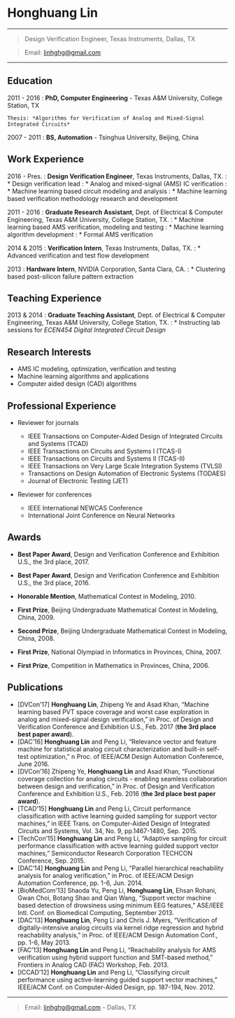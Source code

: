 Honghuang Lin
============

----

> Design Verification Engineer, 
> Texas Instruments, Dallas, TX

> Email: <linhghg@gmail.com>

----

Education
---------

2011 - 2016
:   **PhD, Computer Engineering** - Texas A&M University, College Station, TX

    Thesis: *Algorithms for Verification of Analog and Mixed-Signal Integrated Circuits*

2007 - 2011
:   **BS, Automation** - Tsinghua University, Beijing, China

Work Experience
---------------

2016 - Pres.
:   **Design Verification Engineer**, Texas Instruments, Dallas, TX.
:   * Design verification lead
:   * Analog and mixed-signal (AMS) IC verification
:   * Machine learning based circuit modeling and analysis
:   * Machine learning based verification methodology research and development

2011 - 2016
:   **Graduate Research Assistant**, Dept. of Electrical & Computer Engineering, Texas A&M University, College Station, TX.
:   * Machine learning based AMS verification, modeling and testing
:   * Machine learning algorithm development
:   * Formal AMS verification

2014 & 2015
:   **Verification Intern**, Texas Instruments, Dallas, TX.
:   * Advanced verification and test flow development

2013
:   **Hardware Intern**, NVIDIA Corporation, Santa Clara, CA.
:   * Clustering based post-silicon failure pattern extraction

Teaching Experience
-------------------

2013 & 2014
:   **Graduate Teaching Assistant**, Dept. of Electrical & Computer Engineering, Texas A&M University, College Station, TX.
:   * Instructing lab sessions for _ECEN454 Digital Integrated Circuit Design_

Research Interests
------------------
* AMS IC modeling, optimization, verification and testing
* Machine learning algorithms and applications
* Computer aided design (CAD) algorithms

Professional Experience
-----------------------

* Reviewer for journals
    * IEEE Transactions on Computer-Aided Design of Integrated Circuits and Systems (TCAD)
    * IEEE Transactions on Circuits and Systems I (TCAS-I)
    * IEEE Transactions on Circuits and Systems II (TCAS-II)
    * IEEE Transactions on Very Large Scale Integration Systems (TVLSI)
    * Transactions on Design Automation of Electronic Systems (TODAES)
    * Journal of Electronic Testing (JET)

* Reviewer for conferences
    * IEEE International NEWCAS Conference
    * International Joint Conference on Neural Networks

Awards
------

* **Best Paper Award**, Design and Verification Conference and Exhibition U.S., the 3rd place, 2017.

* **Best Paper Award**, Design and Verification Conference and Exhibition U.S., the 3rd place, 2016.

* **Honorable Mention**, Mathematical Contest in Modeling, 2010.

* **First Prize**, Beijing Undergraduate Mathematical Contest in Modeling, China, 2009.

* **Second Prize**, Beijing Undergraduate Mathematical Contest in Modeling, China, 2008.

* **First Prize**, National Olympiad in Informatics in Provinces, China, 2007.

* **First Prize**, Competition in Mathematics in Provinces, China, 2006.

Publications
------------

* [DVCon’17] **Honghuang Lin**, Zhipeng Ye and Asad Khan,
“Machine learning based PVT space coverage and worst case exploration in analog and mixed-signal design verification,”
in Proc. of Design and Verification Conference and Exhibition U.S., Feb. 2017 (**the 3rd place best paper award**).
* [DAC’16] **Honghuang Lin** and Peng Li,
“Relevance vector and feature machine for statistical analog circuit characterization and built-in self-test optimization,”
n Proc. of IEEE/ACM Design Automation Conference, June 2016.
* [DVCon’16] Zhipeng Ye, **Honghuang Lin** and Asad Khan,
“Functional coverage collection for analog circuits - enabling seamless collaboration between design and verification,”
in Proc. of Design and Verification Conference and Exhibition U.S., Feb. 2016 (**the 3rd place best paper award**).
* [TCAD’15] **Honghuang Lin** and Peng Li,
Circuit performance classification with active learning guided sampling for support vector machines,”
in IEEE Trans. on Computer-Aided Design of Integrated Circuits and Systems, Vol. 34, No. 9, pp.1467-1480, Sep. 2015.
* [TechCon’15] **Honghuang Lin** and Peng Li,
“Adaptive sampling for circuit performance classification with active learning guided support vector machines,”
Semiconductor Research Corporation TECHCON Conference, Sep. 2015.
* [DAC’14] **Honghuang Lin** and Peng Li,
“Parallel hierarchical reachability analysis for analog verification,”
in Proc. of IEEE/ACM Design Automation Conference, pp. 1-6, Jun. 2014.
* [BioMedCom'13] Shaoda Yu, Peng Li, **Honghuang Lin**, Ehsan Rohani, Gwan Choi, Botang Shao and Qian Wang,
“Support vector machine based detection of drowsiness using minimum EEG features,”
ASE/IEEE Intl. Conf. on Biomedical Computing, September 2013. 
* [DAC’13] **Honghuang Lin**, Peng Li and Chris J. Myers,
“Verification of digitally-intensive analog circuits via kernel ridge regression and hybrid reachability analysis,”
in Proc. of IEEE/ACM Design Automation Conf., pp. 1-6, May 2013.
* [FAC’13] **Honghuang Lin** and Peng Li,
“Reachability analysis for AMS verification using hybrid support function and SMT-based method,”
Frontiers in Analog CAD (FAC) Workshop, Feb. 2013.
* [ICCAD’12] **Honghuang Lin** and Peng Li,
“Classifying circuit performance using active-learning guided support vector machines,”
IEEE/ACM Conf. on Computer-Aided Design, pp. 187-194, Nov. 2012. 

----

> Email: <linhghg@gmail.com> - Dallas, TX
